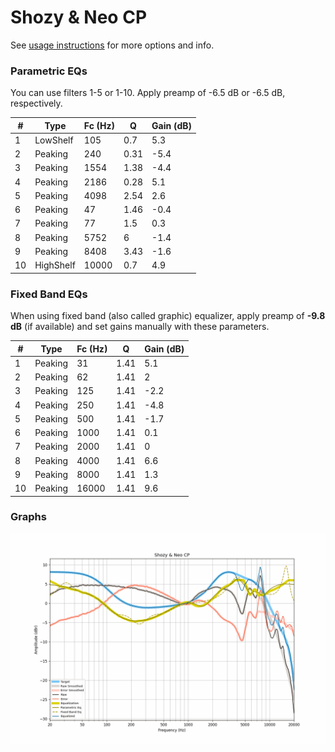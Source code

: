 # Shozy & Neo CP
See [usage instructions](https://github.com/jaakkopasanen/AutoEq#usage) for more options and info.

### Parametric EQs
You can use filters 1-5 or 1-10. Apply preamp of -6.5 dB or -6.5 dB, respectively.

|   # | Type      |   Fc (Hz) |    Q |   Gain (dB) |
|-----|-----------|-----------|------|-------------|
|   1 | LowShelf  |       105 | 0.7  |         5.3 |
|   2 | Peaking   |       240 | 0.31 |        -5.4 |
|   3 | Peaking   |      1554 | 1.38 |        -4.4 |
|   4 | Peaking   |      2186 | 0.28 |         5.1 |
|   5 | Peaking   |      4098 | 2.54 |         2.6 |
|   6 | Peaking   |        47 | 1.46 |        -0.4 |
|   7 | Peaking   |        77 | 1.5  |         0.3 |
|   8 | Peaking   |      5752 | 6    |        -1.4 |
|   9 | Peaking   |      8408 | 3.43 |        -1.6 |
|  10 | HighShelf |     10000 | 0.7  |         4.9 |

### Fixed Band EQs
When using fixed band (also called graphic) equalizer, apply preamp of **-9.8 dB** (if available) and set gains manually with these parameters.

|   # | Type    |   Fc (Hz) |    Q |   Gain (dB) |
|-----|---------|-----------|------|-------------|
|   1 | Peaking |        31 | 1.41 |         5.1 |
|   2 | Peaking |        62 | 1.41 |         2   |
|   3 | Peaking |       125 | 1.41 |        -2.2 |
|   4 | Peaking |       250 | 1.41 |        -4.8 |
|   5 | Peaking |       500 | 1.41 |        -1.7 |
|   6 | Peaking |      1000 | 1.41 |         0.1 |
|   7 | Peaking |      2000 | 1.41 |         0   |
|   8 | Peaking |      4000 | 1.41 |         6.6 |
|   9 | Peaking |      8000 | 1.41 |         1.3 |
|  10 | Peaking |     16000 | 1.41 |         9.6 |

### Graphs
![](./Shozy%20&%20Neo%20CP.png)
